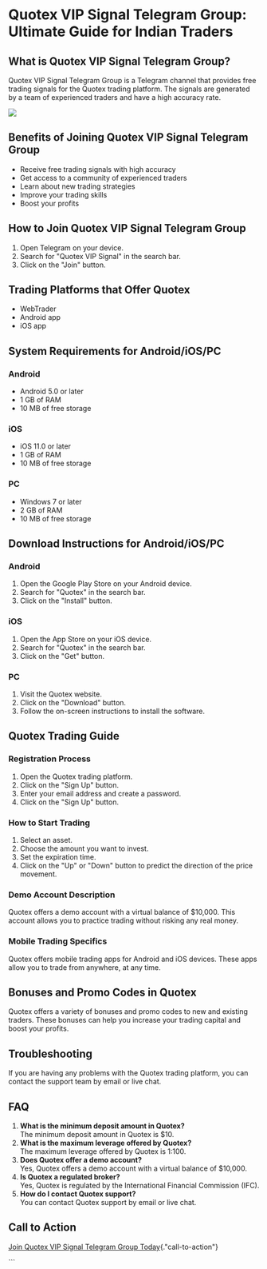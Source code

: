 # Quotex VIP Signal Telegram Group: Ultimate Guide for Indian Traders

## What is Quotex VIP Signal Telegram Group?

Quotex VIP Signal Telegram Group is a Telegram channel that provides
free trading signals for the Quotex trading platform. The signals are
generated by a team of experienced traders and have a high accuracy
rate.

[![](https://static.quotex.io/files/8_en/300_250.jpg)](https://traff.sbs/brokerqxsignupf)

## Benefits of Joining Quotex VIP Signal Telegram Group

-   Receive free trading signals with high accuracy
-   Get access to a community of experienced traders
-   Learn about new trading strategies
-   Improve your trading skills
-   Boost your profits

## How to Join Quotex VIP Signal Telegram Group

1.  Open Telegram on your device.
2.  Search for "Quotex VIP Signal" in the search bar.
3.  Click on the "Join" button.

## Trading Platforms that Offer Quotex

-   WebTrader
-   Android app
-   iOS app

## System Requirements for Android/iOS/PC

### Android

-   Android 5.0 or later
-   1 GB of RAM
-   10 MB of free storage

### iOS

-   iOS 11.0 or later
-   1 GB of RAM
-   10 MB of free storage

### PC

-   Windows 7 or later
-   2 GB of RAM
-   10 MB of free storage

## Download Instructions for Android/iOS/PC

### Android

1.  Open the Google Play Store on your Android device.
2.  Search for "Quotex" in the search bar.
3.  Click on the "Install" button.

### iOS

1.  Open the App Store on your iOS device.
2.  Search for "Quotex" in the search bar.
3.  Click on the "Get" button.

### PC

1.  Visit the Quotex website.
2.  Click on the "Download" button.
3.  Follow the on-screen instructions to install the software.

## Quotex Trading Guide

### Registration Process

1.  Open the Quotex trading platform.
2.  Click on the "Sign Up" button.
3.  Enter your email address and create a password.
4.  Click on the "Sign Up" button.

### How to Start Trading

1.  Select an asset.
2.  Choose the amount you want to invest.
3.  Set the expiration time.
4.  Click on the "Up" or "Down" button to predict the
    direction of the price movement.

### Demo Account Description

Quotex offers a demo account with a virtual balance of \$10,000. This
account allows you to practice trading without risking any real money.

### Mobile Trading Specifics

Quotex offers mobile trading apps for Android and iOS devices. These
apps allow you to trade from anywhere, at any time.

## Bonuses and Promo Codes in Quotex

Quotex offers a variety of bonuses and promo codes to new and existing
traders. These bonuses can help you increase your trading capital and
boost your profits.

## Troubleshooting

If you are having any problems with the Quotex trading platform, you can
contact the support team by email or live chat.

## FAQ

1.  **What is the minimum deposit amount in Quotex?**\
    The minimum deposit amount in Quotex is \$10.
2.  **What is the maximum leverage offered by Quotex?**\
    The maximum leverage offered by Quotex is 1:100.
3.  **Does Quotex offer a demo account?**\
    Yes, Quotex offers a demo account with a virtual balance of
    \$10,000.
4.  **Is Quotex a regulated broker?**\
    Yes, Quotex is regulated by the International Financial Commission
    (IFC).
5.  **How do I contact Quotex support?**\
    You can contact Quotex support by email or live chat.

## Call to Action

[Join Quotex VIP Signal Telegram Group
Today](\%22https://traff.sbs/brokerqxsignup\%22){."call-to-action"}

\`\`\`

